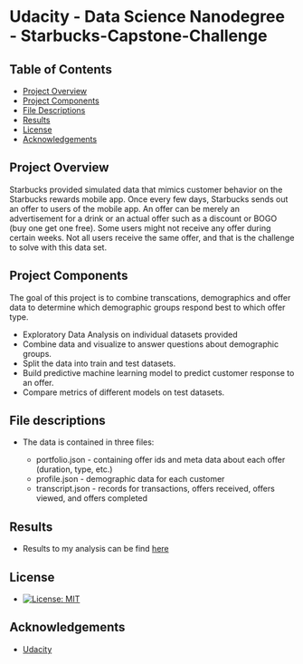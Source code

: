 # Udacity - Data Science Nanodegree - Starbucks-Capstone-Challenge

## Table of Contents

* [Project Overview](#project-overview)
* [Project Components](#project-components)
* [File Descriptions](#file-descriptions)
* [Results](#results)
* [License](#license)
* [Acknowledgements](#acknowledgements)


<!--Project Overview-->
## Project Overview
Starbucks provided simulated data that mimics customer behavior on the Starbucks rewards mobile app. Once every few days, Starbucks sends out an offer to users of the mobile app. An offer can be merely an advertisement for a drink or an actual offer such as a discount or BOGO (buy one get one free). Some users might not receive any offer during certain weeks. Not all users receive the same offer, and that is the challenge to solve with this data set.

<!--Project Components-->
## Project Components
The goal of this project is to combine transcations, demographics and offer data to determine which demographic groups respond best to which offer type. 
*	Exploratory Data Analysis on individual datasets provided
*   Combine data and visualize to answer questions about demographic groups.
*   Split the data into train and test datasets.
*   Build predictive machine learning model to predict customer response to an offer.
*   Compare metrics of different models on test datasets.

<!--File descriptions-->
## File descriptions
*   The data is contained in three files:

    *   portfolio.json - containing offer ids and meta data about each offer (duration, type, etc.)
    *   profile.json - demographic data for each customer
    *   transcript.json - records for transactions, offers received, offers viewed, and offers completed

<!--Results-->
## Results
*   Results to my analysis can be find [here](https://mail2swetharangu.medium.com/starbucks-capstone-challenge-e6bc08001dff)

<!-- License-->
## License
*   [![License: MIT](https://img.shields.io/badge/License-MIT-yellow.svg)](https://opensource.org/licenses/MIT)

<!-- Acknowledgements-->
## Acknowledgements
*   [Udacity](https://www.udacity.com/) 